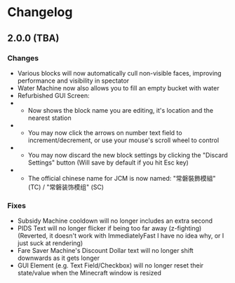 # Changelog
## 2.0.0 (TBA)
### Changes
- Various blocks will now automatically cull non-visible faces, improving performance and visibility in spectator
- Water Machine now also allows you to fill an empty bucket with water
- Refurbished GUI Screen:
- - Now shows the block name you are editing, it's location and the nearest station
- - You may now click the arrows on number text field to increment/decrement, or use your mouse's scroll wheel to control
- - You may now discard the new block settings by clicking the "Discard Settings" button (Will save by default if you hit Esc key)
- - The official chinese name for JCM is now named: "常磐裝飾模組" (TC) / "常磐装饰模组" (SC)

### Fixes
- Subsidy Machine cooldown will no longer includes an extra second
- PIDS Text will no longer flicker if being too far away (z-fighting) (Reverted, it doesn't work with ImmediatelyFast I have no idea why, or I just suck at rendering)
- Fare Saver Machine's Discount Dollar text will no longer shift downwards as it gets longer
- GUI Element (e.g. Text Field/Checkbox) will no longer reset their state/value when the Minecraft window is resized